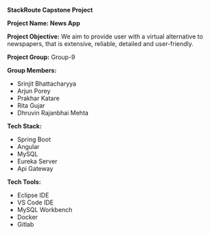 **StackRoute Capstone Project**

**Project Name: News App**

**Project Objective:** We aim to provide user with a virtual alternative to newspapers, that is extensive, reliable, detailed and user-friendly.

**Project Group:** Group-9

**Group Members:**
- Srinjit Bhattacharyya
- Arjun Porey
- Prakhar Katare
- Rita Gujar
- Dhruvin Rajanbhai Mehta

**Tech Stack:**
- Spring Boot
- Angular
- MySQL
- Eureka Server
- Api Gateway

**Tech Tools:**
- Eclipse IDE
- VS Code IDE
- MySQL Workbench
- Docker
- Gitlab



